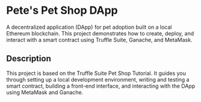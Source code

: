 # Pete's Pet Shop DApp

A decentralized application (DApp) for pet adoption built on a local Ethereum blockchain. This project demonstrates how to create, deploy, and interact with a smart contract using Truffle Suite, Ganache, and MetaMask.

## Description

This project is based on the Truffle Suite Pet Shop Tutorial. It guides you through setting up a local development environment, writing and testing a smart contract, building a front-end interface, and interacting with the DApp using MetaMask and Ganache.


